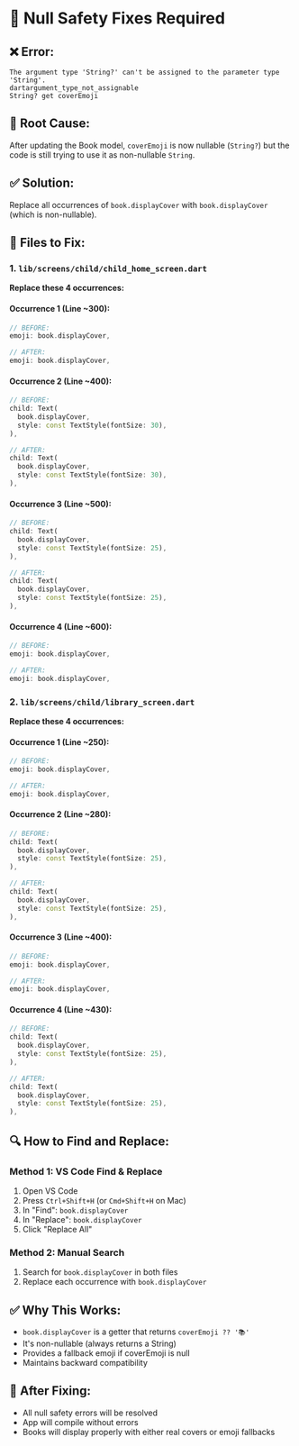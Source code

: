 # 🔧 Null Safety Fixes Required

## ❌ **Error:** 
```
The argument type 'String?' can't be assigned to the parameter type 'String'. 
dartargument_type_not_assignable
String? get coverEmoji
```

## 🎯 **Root Cause:**
After updating the Book model, `coverEmoji` is now nullable (`String?`) but the code is still trying to use it as non-nullable `String`.

## ✅ **Solution:**
Replace all occurrences of `book.displayCover` with `book.displayCover` (which is non-nullable).

## 📝 **Files to Fix:**

### 1. `lib/screens/child/child_home_screen.dart`
**Replace these 4 occurrences:**

#### Occurrence 1 (Line ~300):
```dart
// BEFORE:
emoji: book.displayCover,

// AFTER:
emoji: book.displayCover,
```

#### Occurrence 2 (Line ~400):
```dart
// BEFORE:
child: Text(
  book.displayCover,
  style: const TextStyle(fontSize: 30),
),

// AFTER:
child: Text(
  book.displayCover,
  style: const TextStyle(fontSize: 30),
),
```

#### Occurrence 3 (Line ~500):
```dart
// BEFORE:
child: Text(
  book.displayCover,
  style: const TextStyle(fontSize: 25),
),

// AFTER:
child: Text(
  book.displayCover,
  style: const TextStyle(fontSize: 25),
),
```

#### Occurrence 4 (Line ~600):
```dart
// BEFORE:
emoji: book.displayCover,

// AFTER:
emoji: book.displayCover,
```

### 2. `lib/screens/child/library_screen.dart`
**Replace these 4 occurrences:**

#### Occurrence 1 (Line ~250):
```dart
// BEFORE:
emoji: book.displayCover,

// AFTER:
emoji: book.displayCover,
```

#### Occurrence 2 (Line ~280):
```dart
// BEFORE:
child: Text(
  book.displayCover,
  style: const TextStyle(fontSize: 25),
),

// AFTER:
child: Text(
  book.displayCover,
  style: const TextStyle(fontSize: 25),
),
```

#### Occurrence 3 (Line ~400):
```dart
// BEFORE:
emoji: book.displayCover,

// AFTER:
emoji: book.displayCover,
```

#### Occurrence 4 (Line ~430):
```dart
// BEFORE:
child: Text(
  book.displayCover,
  style: const TextStyle(fontSize: 25),
),

// AFTER:
child: Text(
  book.displayCover,
  style: const TextStyle(fontSize: 25),
),
```

## 🔍 **How to Find and Replace:**

### Method 1: VS Code Find & Replace
1. Open VS Code
2. Press `Ctrl+Shift+H` (or `Cmd+Shift+H` on Mac)
3. In "Find": `book.displayCover`
4. In "Replace": `book.displayCover`
5. Click "Replace All"

### Method 2: Manual Search
1. Search for `book.displayCover` in both files
2. Replace each occurrence with `book.displayCover`

## ✅ **Why This Works:**
- `book.displayCover` is a getter that returns `coverEmoji ?? '📚'`
- It's non-nullable (always returns a String)
- Provides a fallback emoji if coverEmoji is null
- Maintains backward compatibility

## 🧪 **After Fixing:**
- All null safety errors will be resolved
- App will compile without errors
- Books will display properly with either real covers or emoji fallbacks

